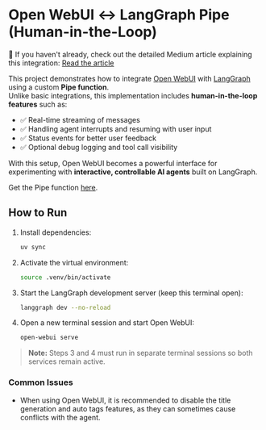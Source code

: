 # Open WebUI ↔ LangGraph Pipe (Human-in-the-Loop)

📖 If you haven't already, check out the detailed Medium article explaining this integration: [Read the article](https://pessini.medium.com/from-open-webui-to-langgraph-building-a-human-in-the-loop-pipe-for-real-time-ai-control-26561cca9f9c)

This project demonstrates how to integrate [Open WebUI](https://github.com/open-webui) with [LangGraph](https://github.com/langchain-ai/langgraph) using a custom **Pipe function**.  
Unlike basic integrations, this implementation includes **human-in-the-loop features** such as:

- ✅ Real-time streaming of messages  
- ✅ Handling agent interrupts and resuming with user input  
- ✅ Status events for better user feedback  
- ✅ Optional debug logging and tool call visibility  

With this setup, Open WebUI becomes a powerful interface for experimenting with **interactive, controllable AI agents** built on LangGraph.

Get the Pipe function [here](https://openwebui.com/f/pessini/langgraph_hitl).

## How to Run

1. Install dependencies:
   ```bash
   uv sync
   ```
2. Activate the virtual environment:
   ```bash
   source .venv/bin/activate
   ```
3. Start the LangGraph development server (keep this terminal open):
   ```bash
   langgraph dev --no-reload
   ```
4. Open a new terminal session and start Open WebUI:
   ```bash
   open-webui serve
   ```

> **Note:** Steps 3 and 4 must run in separate terminal sessions so both services remain active.

### Common Issues

- When using Open WebUI, it is recommended to disable the title generation and auto tags features, as they can sometimes cause conflicts with the agent.